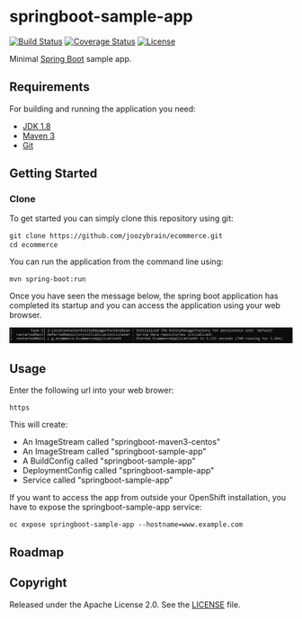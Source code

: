 # springboot-sample-app

[![Build Status](https://travis-ci.org/codecentric/springboot-sample-app.svg?branch=master)](https://travis-ci.org/codecentric/springboot-sample-app)
[![Coverage Status](https://coveralls.io/repos/github/codecentric/springboot-sample-app/badge.svg?branch=master)](https://coveralls.io/github/codecentric/springboot-sample-app?branch=master)
[![License](http://img.shields.io/:license-apache-blue.svg)](http://www.apache.org/licenses/LICENSE-2.0.html)

Minimal [Spring Boot](http://projects.spring.io/spring-boot/) sample app.

## Requirements

For building and running the application you need:

- [JDK 1.8](http://www.oracle.com/technetwork/java/javase/downloads/jdk8-downloads-2133151.html)
- [Maven 3](https://maven.apache.org)
- [Git](https://git-scm.com/downloads)

## Getting Started

### Clone
To get started you can simply clone this repository using git:
```
git clone https://github.com/joozybrain/ecommerce.git
cd ecommerce
```
You can run the application from the command line using:
```shell
mvn spring-boot:run
```
Once you have seen the message below, the spring boot application has completed its startup 
and you can access the application using your web browser.

![Screenshot](./src/main/resources/images/started.png)

## Usage

Enter the following url into your web brower:

```shell
https
```

This will create:

* An ImageStream called "springboot-maven3-centos"
* An ImageStream called "springboot-sample-app"
* A BuildConfig called "springboot-sample-app"
* DeploymentConfig called "springboot-sample-app"
* Service called "springboot-sample-app"

If you want to access the app from outside your OpenShift installation, you have to expose the springboot-sample-app service:

```shell
oc expose springboot-sample-app --hostname=www.example.com
```

## Roadmap

## Copyright

Released under the Apache License 2.0. See the [LICENSE](https://github.com/codecentric/springboot-sample-app/blob/master/LICENSE) file.
